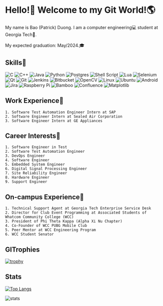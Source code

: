 # Hello!:wave: Welcome to my Git World!:earth_americas:
My name is Bao (Patrick) Duong. I am a computer engineering:computer: student at Georgia Tech:honeybee:. <br></br>
My expected graduation: May/2024.:mortar_board:
## Skills:muscle:
![C](https://img.shields.io/badge/c-%2300599C.svg?style=for-the-badge&logo=c&logoColor=white)
![C++](https://img.shields.io/badge/c++-%2300599C.svg?style=for-the-badge&logo=c%2B%2B&logoColor=white)
![Java](https://img.shields.io/badge/java-%23ED8B00.svg?style=for-the-badge&logo=java&logoColor=white)
![Python](https://img.shields.io/badge/python-3670A0?style=for-the-badge&logo=python&logoColor=ffdd54)
![Postgres](https://img.shields.io/badge/postgres-%23316192.svg?style=for-the-badge&logo=postgresql&logoColor=white)
![Shell Script](https://img.shields.io/badge/shell_script-%23121011.svg?style=for-the-badge&logo=gnu-bash&logoColor=white)
![Lua](https://img.shields.io/badge/lua-%232C2D72.svg?style=for-the-badge&logo=lua&logoColor=white)
![Selenium](https://img.shields.io/badge/-selenium-%43B02A?style=for-the-badge&logo=selenium&logoColor=white)
![Qt](https://img.shields.io/badge/Qt-%23217346.svg?style=for-the-badge&logo=Qt&logoColor=white)
![Git](https://img.shields.io/badge/git-%23F05033.svg?style=for-the-badge&logo=git&logoColor=white)
![Jenkins](https://img.shields.io/badge/jenkins-%232C5263.svg?style=for-the-badge&logo=jenkins&logoColor=white)
![Bitbucket](https://img.shields.io/badge/bitbucket-%230047B3.svg?style=for-the-badge&logo=bitbucket&logoColor=white)
![OpenCV](https://img.shields.io/badge/opencv-%23white.svg?style=for-the-badge&logo=opencv&logoColor=white)
![Linux](https://img.shields.io/badge/Linux-FCC624?style=for-the-badge&logo=linux&logoColor=black)
![Ubuntu](https://img.shields.io/badge/Ubuntu-E95420?style=for-the-badge&logo=ubuntu&logoColor=white)
![Android](https://img.shields.io/badge/Android-3DDC84?style=for-the-badge&logo=android&logoColor=white)
![Jira](https://img.shields.io/badge/jira-%230A0FFF.svg?style=for-the-badge&logo=jira&logoColor=white)
![Raspberry Pi](https://img.shields.io/badge/-RaspberryPi-C51A4A?style=for-the-badge&logo=Raspberry-Pi)
![Bamboo](https://a11ybadges.com/badge?logo=bamboo)
![Confluence](https://img.shields.io/badge/confluence-%23172BF4.svg?style=for-the-badge&logo=confluence&logoColor=white)
![Matplotlib](https://img.shields.io/badge/Matplotlib-%23ffffff.svg?style=for-the-badge&logo=Matplotlib&logoColor=black)
## Work Experience:office:
    1. Software Test Automation Engineer Intern at SAP
    2. Software Engineer Intern at Sealed Air Corporation
    3. Software Engineer Intern at GE Appliances
## Career Interests:key:
    1. Software Engineer in Test
    2. Software Test Automation Engineer
    3. DevOps Engineer 
    4. Software Engineer
    5. Embedded System Engineer
    6. Digital Signal Processing Engineer
    7. Site Reliability Engineer
    8. Hardware Engineer
    9. Support Engineer
## On-campus Experience:school: 
    1. Technical Support Agent at Georgia Tech Enterprise Service Desk
    2. Director for Club Event Programming at Associated Students of Whatcom Community College (WCC)
    3. President of Phi Theta Kappa (Alpha Xi Nu Chapter)
    4. Co-Founder of WCC PUBG Mobile Club 
    5. Peer Mentor at WCC Engineering Program
    6. WCC Student Senator
## GITrophies
[![trophy](https://github-profile-trophy.vercel.app/?username=PatrickDuong3001&row=1&theme=algolia)](https://github.com/ryo-ma/github-profile-trophy)
## Stats
[![Top Langs](https://github-readme-stats.vercel.app/api/top-langs/?username=PatrickDuong3001&layout=compact&theme=algolia)](https://github.com/anuraghazra/github-readme-stats)

![stats](https://github-readme-stats.vercel.app/api?username=PatrickDuong3001&show_icons=true&theme=merko)
